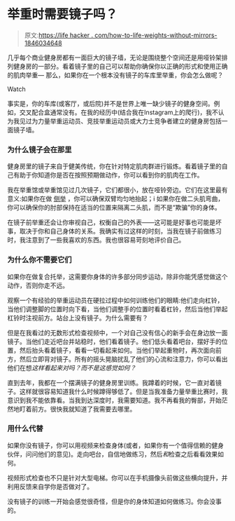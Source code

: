 # 举重时需要镜子吗？

> 原文:[https://life hacker . com/how-to-life-weights-without-mirrors-1846034648](https://lifehacker.com/how-to-lift-weights-without-mirrors-1846034648)

几乎每个商业健身房都有一面巨大的镜子墙，无论是围绕整个空间还是用哑铃架排列健身房的一部分。看着镜子里的自己可以帮助你确保你以正确的形式和使用正确的肌肉举重— 那么，如果你在一个根本没有镜子的车库里举重，你会怎么做呢？

Watch

事实是，你的车库(或客厅，或后院)并不是世界上唯一缺少镜子的健身空间。例如，交叉配合盒通常没有。在我的经历中(结合我在Instagram上的爬行)，我不认为我见过为力量举重运动员、竞技举重运动员或大力士竞争者建立的健身房包括一面镜子墙。

### 为什么镜子会在那里

健身房里的镜子来自于健美传统，你在针对特定肌肉群进行锻炼。看着镜子里的自己有助于你知道你是否在按照预期做动作，你可以看到你的肌肉在工作。

我在举重馆或举重馆见过几次镜子，它们都很小，放在哑铃旁边。它们在这里最有意义:如果你在做 [侧举](https://www.acefitness.org/education-and-resources/lifestyle/exercise-library/26/lateral-raise/) ，你可以确保双臂均匀地抬起；i 如果你在做二头肌弯曲，你可以确保你的肘部保持在适当的位置来隔离二头肌，而不是“欺骗”你的身体。

在镜子前举重还会让你审视自己，权衡自己的外表——这可能是好事也可能是坏事，取决于你和自己身体的关系。我确实有过这样的时刻，当我在镜子前做练习时，我注意到了一些我喜欢的东西。我也很容易苛刻地评价自己。

### 为什么你不需要它们

如果你在做复合托举，这需要你身体的许多部分同步运动，除非你能凭感觉做这个动作，否则你走不远。

观察一个有经验的举重运动员在硬拉过程中如何训练他们的眼睛:他们走向杠铃，当他们调整脚的位置时向下看，当他们调整手的位置时看着杠铃，然后当他们举起杠铃时注视前方。站台上没有镜子。为什么需要有？

但是在我看过的无数形式检查视频中，一个对自己没有信心的新手会在身边放一面镜子。当他们走近吧台并站稳时，他们看着镜子。他们低头看着吧台，摆好手的位置，然后抬头看着镜子，看看一切看起来如何。当他们举起重物时，再次面向前方，然后立即背对镜子。所有的摇头晃脑扰乱了他们的心流和注意力，你可以看出他们在想*这样看起来对吗？*而不是*这感觉如何？*

直到去年，我都在一个摆满镜子的健身房里训练。我蹲着的时候，它一直对着镜子。这样就很容易知道我什么时候蹲得够低了。但是当我准备力量举重比赛时，我意识到我不能依靠看。当我到达深度时，我需要知道。我不再看我的臀部，开始茫然地盯着前方。很快我就知道了我需要去哪里。

### 用什么代替

如果你没有镜子，你可以用视频来检查身体(或者，如果你有一个值得信赖的健身伙伴，问问他们的意见)。走向吧台，自信地做练习，然后*和*检查之后看看效果如何。

视频形式检查也不只是针对大型电梯。你可以在手机摄像头前做这些横向提升，并利用反馈来自学你是否做对了。

没有镜子的训练一开始会感觉很奇怪，但是你的身体知道如何做练习。你会没事的。